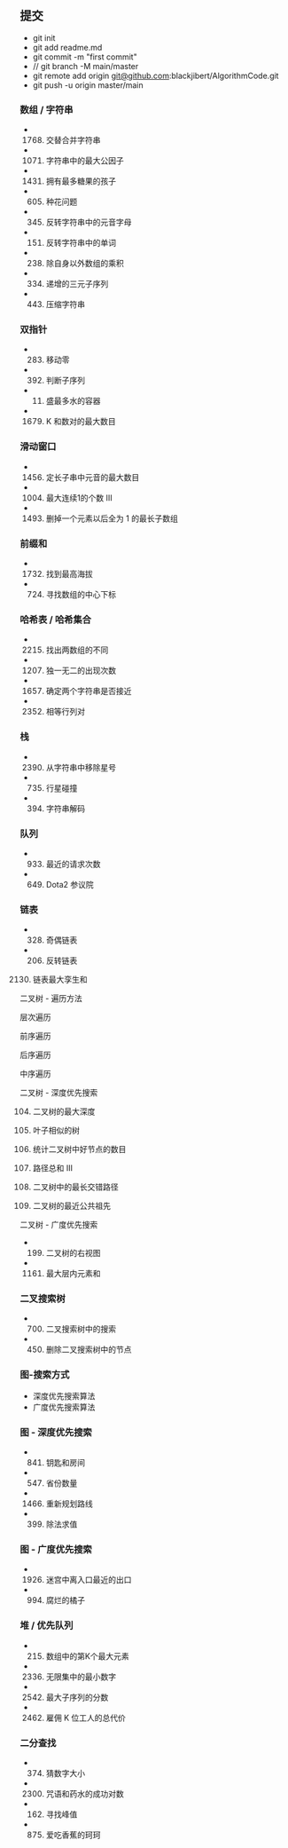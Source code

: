 ## 提交
- git init
- git add readme.md
- git commit -m "first commit"
- // git branch -M main/master
- git remote add origin git@github.com:blackjibert/AlgorithmCode.git
- git push -u origin master/main

### 数组 / 字符串

- 1768. 交替合并字符串
- 1071. 字符串中的最大公因子
- 1431. 拥有最多糖果的孩子
- 605. 种花问题
- 345. 反转字符串中的元音字母
- 151. 反转字符串中的单词
- 238. 除自身以外数组的乘积
- 334. 递增的三元子序列
- 443. 压缩字符串

### 双指针

- 283. 移动零
- 392. 判断子序列
- 11. 盛最多水的容器
- 1679. K 和数对的最大数目

### 滑动窗口
- 1456. 定长子串中元音的最大数目
- 1004. 最大连续1的个数 III
- 1493. 删掉一个元素以后全为 1 的最长子数组

### 前缀和
- 1732. 找到最高海拔
- 724. 寻找数组的中心下标

### 哈希表 / 哈希集合

- 2215. 找出两数组的不同
- 1207. 独一无二的出现次数
- 1657. 确定两个字符串是否接近
- 2352. 相等行列对

### 栈

- 2390. 从字符串中移除星号
- 735. 行星碰撞
- 394. 字符串解码

### 队列

- 933. 最近的请求次数
- 649. Dota2 参议院

### 链表

- 328. 奇偶链表
- 206. 反转链表

 2130. 链表最大孪生和

二叉树 - 遍历方法

层次遍历

前序遍历

后序遍历

中序遍历

 二叉树 - 深度优先搜索

104. 二叉树的最大深度

872. 叶子相似的树

 1448. 统计二叉树中好节点的数目

 437. 路径总和 III

1372. 二叉树中的最长交错路径

236. 二叉树的最近公共祖先

 二叉树 - 广度优先搜索

- 199. 二叉树的右视图

- 1161. 最大层内元素和

### 二叉搜索树
- 700. 二叉搜索树中的搜索
- 450. 删除二叉搜索树中的节点

### 图-搜索方式
- 深度优先搜索算法
- 广度优先搜索算法
### 图 - 深度优先搜索
- 841. 钥匙和房间
- 547. 省份数量
- 1466. 重新规划路线 
- 399. 除法求值
### 图 - 广度优先搜索
- 1926. 迷宫中离入口最近的出口
- 994. 腐烂的橘子

### 堆 / 优先队列
- 215. 数组中的第K个最大元素
- 2336. 无限集中的最小数字
- 2542. 最大子序列的分数
- 2462. 雇佣 K 位工人的总代价

### 二分查找
- 374. 猜数字大小
- 2300. 咒语和药水的成功对数
- 162. 寻找峰值
- 875. 爱吃香蕉的珂珂